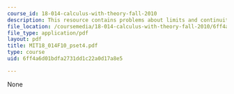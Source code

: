 ```yaml
---
course_id: 18-014-calculus-with-theory-fall-2010
description: This resource contains problems about limits and continuity.
file_location: /coursemedia/18-014-calculus-with-theory-fall-2010/6ff4a6d01bdfa2731dd1c22a0d17a8e5_MIT18_014F10_pset4.pdf
file_type: application/pdf
layout: pdf
title: MIT18_014F10_pset4.pdf
type: course
uid: 6ff4a6d01bdfa2731dd1c22a0d17a8e5

---
```

None